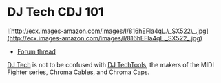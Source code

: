 # DJ Tech CDJ 101

![http://ecx.images-amazon.com/images/I/816hEFla4qL.\_SX522\_.jpg](http://ecx.images-amazon.com/images/I/816hEFla4qL._SX522_.jpg)

  - [Forum thread](http://www.mixxx.org/forums/viewtopic.php?f=7&t=3693)

[DJ Tech](http://www.djtechpro.com/eng/index.php) is not to be confused
with [DJ TechTools](http://djtechtools.com/), the makers of the MIDI
Fighter series, Chroma Cables, and Chroma Caps.

